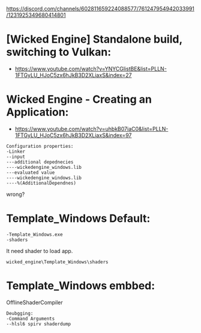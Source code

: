 https://discord.com/channels/602811659224088577/761247954942033991/1231925349680414801

# [Wicked Engine] Standalone build, switching to Vulkan:
 - https://www.youtube.com/watch?v=YNYCGlistBE&list=PLLN-1FTGyLU_HJoC5zx6hJkB3D2XLiaxS&index=27

# Wicked Engine - Creating an Application:
 - https://www.youtube.com/watch?v=uhbkB07iaC0&list=PLLN-1FTGyLU_HJoC5zx6hJkB3D2XLiaxS&index=97
```
Configuration properties:
-Linker
--input
---additional depednecies
----wickedengine_windows.lib
---evaluated value
----wickedengine_windows.lib
----%(AdditionalDependnes)
```
 wrong?


# Template_Windows Default:
```
-Template_Windows.exe
-shaders
```
It need shader to load app.
```
wicked_engine\Template_Windows\shaders
```

# Template_Windows embbed:
OfflineShaderCompiler
```
Deubgging:
-Command Arguments
--hlsl6 spirv shaderdump
```
